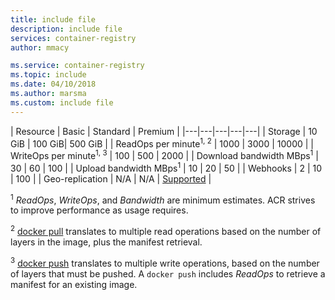 ```yaml
---
title: include file
description: include file
services: container-registry
author: mmacy

ms.service: container-registry
ms.topic: include
ms.date: 04/10/2018
ms.author: marsma
ms.custom: include file
---
```


| Resource | Basic | Standard | Premium |
|---|---|---|---|---|
| Storage | 10 GiB | 100 GiB| 500 GiB |
| ReadOps per minute<sup>1, 2</sup> | 1000 | 3000 | 10000 |
| WriteOps per minute<sup>1, 3</sup> | 100 | 500 | 2000 |
| Download bandwidth MBps<sup>1</sup> | 30 | 60 | 100 |
| Upload bandwidth MBps<sup>1</sup> | 10 | 20 | 50 |
| Webhooks | 2 | 10 | 100 |
| Geo-replication | N/A | N/A | [Supported](https://docs.microsoft.com/azure/container-registry/container-registry-geo-replication) |

<sup>1</sup> *ReadOps*, *WriteOps*, and *Bandwidth* are minimum estimates. ACR strives to improve performance as usage requires.

<sup>2</sup> [docker pull](https://docs.docker.com/registry/spec/api/#pulling-an-image) translates to multiple read operations based on the number of layers in the image, plus the manifest retrieval.

<sup>3</sup> [docker push](https://docs.docker.com/registry/spec/api/#pushing-an-image) translates to multiple write operations, based on the number of layers that must be pushed. A `docker push` includes *ReadOps* to retrieve a manifest for an existing image.